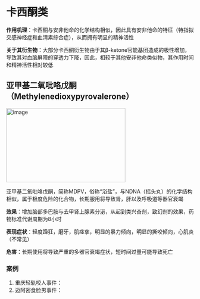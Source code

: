 # 卡西酮类

**作用机理**：卡西酮与安非他命的化学结构相似，因此具有安非他命的特征（特指拟交感神经症和血清素综合症），从而拥有明显的精神活性

**关于其衍生物**：大部分卡西酮衍生物由于其β-ketone官能基团造成的极性增加，导致其对血脑屏障的穿透力下降，因此，相较于其他安非他命类似物，其作用时间和精神活性相对较低

## 亚甲基二氧吡咯戊酮 （Methylenedioxypyrovalerone）
<img width="320" height="199" alt="image" src="https://github.com/user-attachments/assets/b663c0a7-7179-4300-8f44-77e0a24960ca" />

亚甲基二氧吡咯戊酮，简称MDPV，俗称“浴盐”，与NDNA（摇头丸）的化学结构相似，属于极度危险的化合物，长期服用将导致肾，肝以及呼吸道等器官衰竭

**效果**：增加脑部多巴胺与去甲肾上腺素分泌，从起到类兴奋剂，致幻剂的效果，药物标准代谢周期为8小时

**表现症状**：轻度躁狂，磨牙，肌痉挛，明显的暴力倾向，明显的撕咬倾向，心肌炎（不常见）

**危害**：长期使用将导致严重的多器官衰竭症状，短时间过量可能导致死亡

### 案例
1. 重庆轻轨咬人事件：
2. 迈阿密食脸男事件：
